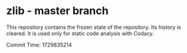 # zlib - master branch

This repository contains the frozen state of the repository.
Its history is cleared. It is used only for static code
analysis with Codacy.

Commit Time: 1729835214